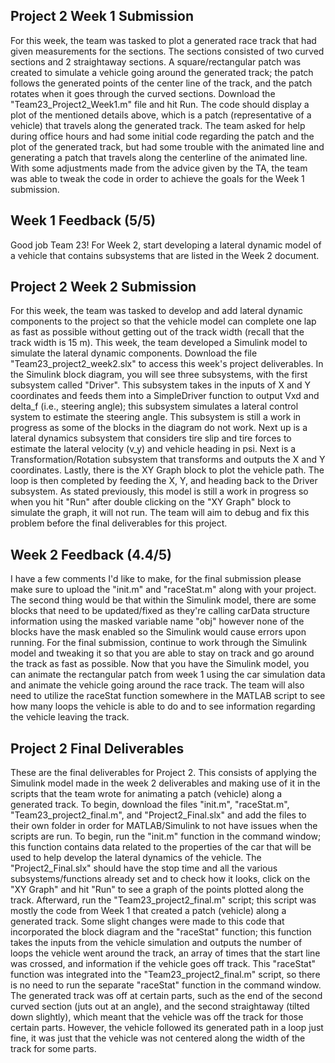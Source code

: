 ## Project 2 Week 1 Submission

For this week, the team was tasked to plot a generated race track that had given measurements for the sections. The sections consisted of two curved sections and 2 straightaway sections. A square/rectangular patch was created to simulate a vehicle going around the generated track; the patch follows the generated points of the center line of the track, and the patch rotates when it goes through the curved sections. Download the "Team23_Project2_Week1.m" file and hit Run. The code should display a plot of the mentioned details above, which is a patch (representative of a vehicle) that travels along the generated track. The team asked for help during office hours and had some initial code regarding the patch and the plot of the generated track, but had some trouble with the animated line and generating a patch that travels along the centerline of the animated line. With some adjustments made from the advice given by the TA, the team was able to tweak the code in order to achieve the goals for the Week 1 submission.

## Week 1 Feedback (5/5)
Good job Team 23! For Week 2, start developing a lateral dynamic model of a vehicle that contains subsystems that are listed in the Week 2 document.

## Project 2 Week 2 Submission

For this week, the team was tasked to develop and add lateral dynamic components to the project so that the vehicle model can complete one lap as fast as possible without getting out of the track width (recall that the track width is 15 m). This week, the team developed a Simulink model to simulate the lateral dynamic components. Download the file "Team23_project2_week2.slx" to access this week's project deliverables. In the Simulink block diagram, you will see three subsystems, with the first subsystem called "Driver". This subsystem takes in the inputs of X and Y coordinates and feeds them into a SimpleDriver function to output Vxd and delta_f (i.e., steering angle); this subsystem simulates a lateral control system to estimate the steering angle. This subsystem is still a work in progress as some of the blocks in the diagram do not work. Next up is a lateral dynamics subsystem that considers tire slip and tire forces to estimate the lateral velocity (v_y) and vehicle heading in psi. Next is a Transformation/Rotation subsystem that transforms and outputs the X and Y coordinates. Lastly, there is the XY Graph block to plot the vehicle path. The loop is then completed by feeding the X, Y, and heading back to the Driver subsystem. As stated previously, this model is still a work in progress so when you hit "Run" after double clicking on the "XY Graph" block to simulate the graph, it will not run. The team will aim to debug and fix this problem before the final deliverables for this project.

## Week 2 Feedback (4.4/5)
I have a few comments I'd like to make, for the final submission please make sure to upload the "init.m" and "raceStat.m" along with your project. The second thing would be that within the Simulink model, there are some blocks that need to be updated/fixed as they're calling carData structure information using the masked variable name "obj" however none of the blocks have the mask enabled so the Simulink would cause errors upon running. For the final submission, continue to work through the Simulink model and tweaking it so that you are able to stay on track and go around the track as fast as possible. Now that you have the Simulink model, you can animate the rectangular patch from week 1 using the car simulation data and animate the vehicle going around the race track. The team will also need to utilize the raceStat function somewhere in the MATLAB script to see how many loops the vehicle is able to do and to see information regarding the vehicle leaving the track.

## Project 2 Final Deliverables
These are the final deliverables for Project 2. This consists of applying the Simulink model made in the week 2 deliverables and making use of it in the scripts that the team wrote for animating a patch (vehicle) along a generated track. To begin, download the files "init.m", "raceStat.m", "Team23_project2_final.m", and "Project2_Final.slx" and add the files to their own folder in order for MATLAB/Simulink to not have issues when the scripts are run. To begin, run the "init.m" function in the command window; this function contains data related to the properties of the car that will be used to help develop the lateral dynamics of the vehicle. The "Project2_Final.slx" should have the stop time and all the various subsystems/functions already set and to check how it looks, click on the "XY Graph" and hit "Run" to see a graph of the points plotted along the track. Afterward, run the "Team23_project2_final.m" script; this script was mostly the code from Week 1 that created a patch (vehicle) along a generated track. Some slight changes were made to this code that incorporated the block diagram and the "raceStat" function; this function takes the inputs from the vehicle simulation and outputs the number of loops the vehicle went around the track, an array of times that the start line was crossed, and information if the vehicle goes off track. This "raceStat" function was integrated into the "Team23_project2_final.m" script, so there is no need to run the separate "raceStat" function in the command window. The generated track was off at certain parts, such as the end of the second curved section (juts out at an angle), and the second straightaway (tilted down slightly), which meant that the vehicle was off the track for those certain parts. However, the vehicle followed its generated path in a loop just fine, it was just that the vehicle was not centered along the width of the track for some parts. 

